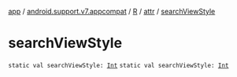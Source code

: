 [app](../../../index.md) / [android.support.v7.appcompat](../../index.md) / [R](../index.md) / [attr](index.md) / [searchViewStyle](./search-view-style.md)

# searchViewStyle

`static val searchViewStyle: `[`Int`](https://kotlinlang.org/api/latest/jvm/stdlib/kotlin/-int/index.html)
`static val searchViewStyle: `[`Int`](https://kotlinlang.org/api/latest/jvm/stdlib/kotlin/-int/index.html)